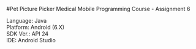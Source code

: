 #Pet Picture Picker
Medical Mobile Programming Course - Assignment 6

Language:	Java<br>
Platform:	Android (6.X)<br>
SDK Ver.:	API 24<br>
IDE:		Android Studio
